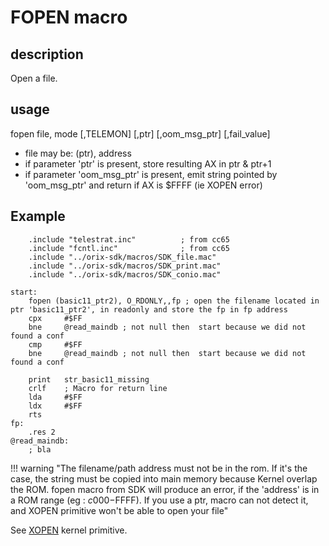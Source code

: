 # FOPEN macro

## description

Open a file.

## usage

fopen file, mode [,TELEMON] [,ptr] [,oom_msg_ptr] [,fail_value]

- file may be: (ptr), address
- if parameter 'ptr' is present, store resulting AX in ptr & ptr+1
- if parameter 'oom_msg_ptr' is present, emit string pointed by 'oom_msg_ptr' and return if AX is $FFFF (ie XOPEN error)

## Example

```ca65
    .include "telestrat.inc"          ; from cc65
    .include "fcntl.inc"              ; from cc65
    .include "../orix-sdk/macros/SDK_file.mac"
    .include "../orix-sdk/macros/SDK_print.mac"
    .include "../orix-sdk/macros/SDK_conio.mac"

start:
    fopen (basic11_ptr2), O_RDONLY,,fp ; open the filename located in ptr 'basic11_ptr2', in readonly and store the fp in fp address
    cpx     #$FF
    bne     @read_maindb ; not null then  start because we did not found a conf
    cmp     #$FF
    bne     @read_maindb ; not null then  start because we did not found a conf

    print   str_basic11_missing
    crlf    ; Macro for return line
    lda     #$FF
    ldx     #$FF
    rts
fp:
    .res 2
@read_maindb:
    ; bla

```

!!! warning "The filename/path address must not be in the rom. If it's the case, the string must be copied into main memory because Kernel overlap the ROM. fopen macro from SDK will produce an error, if the 'address' is in a ROM range (eg : $c000-$FFFF). If you use a ptr, macro can not detect it, and XOPEN primitive won't be able to open your file"

See [XOPEN](../../../kernel/primitives/xopen.md) kernel primitive.

